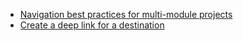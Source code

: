- [Navigation best practices for multi-module projects](https://developer.android.com/guide/navigation/navigation-multi-module)
- [Create a deep link for a destination](https://developer.android.com/guide/navigation/navigation-deep-link?hl=en)
